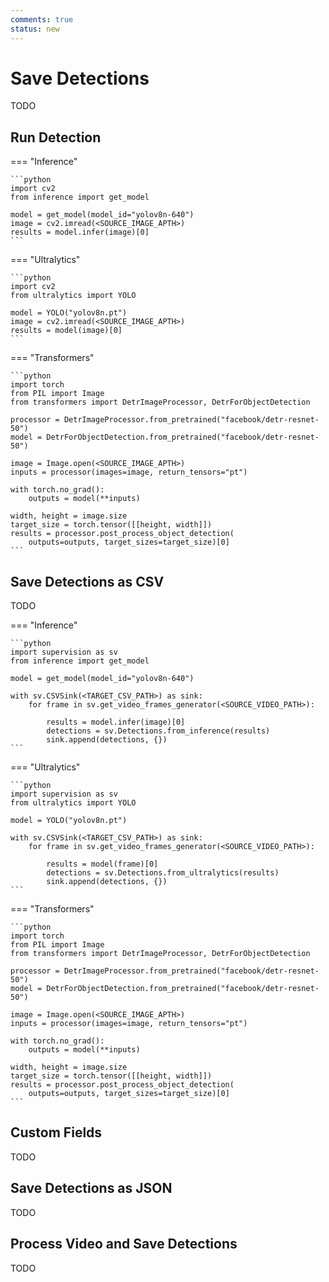 ```yaml
---
comments: true
status: new
---
```


# Save Detections

TODO

## Run Detection

=== "Inference"

    ```python
    import cv2
    from inference import get_model

    model = get_model(model_id="yolov8n-640")
    image = cv2.imread(<SOURCE_IMAGE_APTH>)
    results = model.infer(image)[0]
    ```

=== "Ultralytics"

    ```python
    import cv2
    from ultralytics import YOLO

    model = YOLO("yolov8n.pt")
    image = cv2.imread(<SOURCE_IMAGE_APTH>)
    results = model(image)[0]
    ```

=== "Transformers"

    ```python
    import torch
    from PIL import Image
    from transformers import DetrImageProcessor, DetrForObjectDetection

    processor = DetrImageProcessor.from_pretrained("facebook/detr-resnet-50")
    model = DetrForObjectDetection.from_pretrained("facebook/detr-resnet-50")

    image = Image.open(<SOURCE_IMAGE_APTH>)
    inputs = processor(images=image, return_tensors="pt")

    with torch.no_grad():
        outputs = model(**inputs)

    width, height = image.size
    target_size = torch.tensor([[height, width]])
    results = processor.post_process_object_detection(
        outputs=outputs, target_sizes=target_size)[0]
    ```

## Save Detections as CSV

TODO

=== "Inference"

    ```python
    import supervision as sv
    from inference import get_model
    
    model = get_model(model_id="yolov8n-640")
    
    with sv.CSVSink(<TARGET_CSV_PATH>) as sink:
        for frame in sv.get_video_frames_generator(<SOURCE_VIDEO_PATH>):
    
            results = model.infer(image)[0]
            detections = sv.Detections.from_inference(results)
            sink.append(detections, {})
    ```

=== "Ultralytics"

    ```python
    import supervision as sv
    from ultralytics import YOLO
    
    model = YOLO("yolov8n.pt")
    
    with sv.CSVSink(<TARGET_CSV_PATH>) as sink:
        for frame in sv.get_video_frames_generator(<SOURCE_VIDEO_PATH>):
    
            results = model(frame)[0]
            detections = sv.Detections.from_ultralytics(results)
            sink.append(detections, {})
    ```

=== "Transformers"

    ```python
    import torch
    from PIL import Image
    from transformers import DetrImageProcessor, DetrForObjectDetection

    processor = DetrImageProcessor.from_pretrained("facebook/detr-resnet-50")
    model = DetrForObjectDetection.from_pretrained("facebook/detr-resnet-50")

    image = Image.open(<SOURCE_IMAGE_APTH>)
    inputs = processor(images=image, return_tensors="pt")

    with torch.no_grad():
        outputs = model(**inputs)

    width, height = image.size
    target_size = torch.tensor([[height, width]])
    results = processor.post_process_object_detection(
        outputs=outputs, target_sizes=target_size)[0]
    ```

## Custom Fields

TODO

## Save Detections as JSON

TODO

## Process Video and Save Detections

TODO